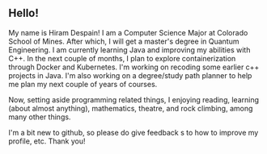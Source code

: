 ## Hello!

My name is Hiram Despain! 
I am a Computer Science Major at Colorado School of Mines. After which, I will get a master's degree in Quantum Engineering. 
I am currently learning Java and improving my abilities with C++. 
In the next couple of months, I plan to explore containerization through Docker and Kubernetes.
I'm working on recoding some earlier c++ projects in Java. I'm also working on a degree/study path planner to help me plan my next couple of years of courses. 

Now, setting aside programming related things, I enjoying reading, learning (about almost anything), mathematics, theatre, and rock climbing, among many other things. 

I'm a bit new to github, so please do give feedback s to how to improve my profile, etc. 
Thank you!

<!--
**HiramDespain/HiramDespain** is a ✨ _special_ ✨ repository because its `README.md` (this file) appears on your GitHub profile.

Here are some ideas to get you started:

- 🔭 I’m currently working on ...
- 🌱 I’m currently learning ...
- 👯 I’m looking to collaborate on ...
- 🤔 I’m looking for help with ...
- 💬 Ask me about ...
- 📫 How to reach me: ...
- 😄 Pronouns: ...
- ⚡ Fun fact: ...
-->
